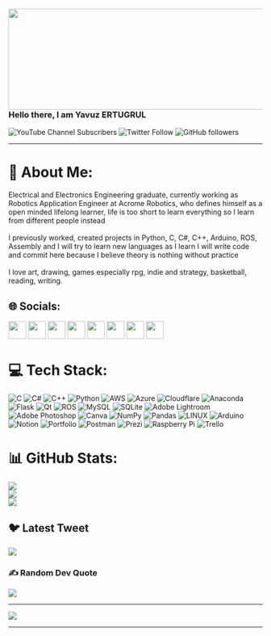 ### <img src="https://media.giphy.com/media/pIMlKqgdZgvo4/giphy.gif" height="200px" width="820px">Hello there, I am Yavuz ERTUGRUL
![YouTube Channel Subscribers](https://img.shields.io/youtube/channel/subscribers/UC-P2F9D65eXks4ORF1sFO1Q?logoColor=%23F000CE&style=social) ![Twitter Follow](https://img.shields.io/twitter/follow/yavuz_ertugrull?logoColor=%2322FAAB&style=social) ![GitHub followers](https://img.shields.io/github/followers/yavuzCodiin?logoColor=%23FF4300&style=social) 

---
# 🤖 About Me:
Electrical and Electronics Engineering graduate, currently working as Robotics Application Engineer at Acrome Robotics, who defines himself as a open minded lifelong learner, life is too short to learn everything so I learn from different people instead<br><br>I previously worked, created projects in Python, C, C#, C++, Arduino, ROS, Assembly and I will try to learn new languages as I learn I will write code and commit here because I believe theory is nothing without practice<br><br>I love art, drawing, games especially rpg, indie and strategy, basketball, reading, writing.


## 🌐 Socials:
[<img src="https://img.icons8.com/external-fauzidea-gradient-fauzidea/344/external-website-online-learning-fauzidea-gradient-fauzidea-2.png" height="35" width="35px">](https://yavuzertugrul.com/) 
[<img src="https://img.icons8.com/nolan/344/steam--v1.png" height="35px" width="35px">](https://steamcommunity.com/profiles/76561198094163565/)
[<img src="https://img.icons8.com/nolan/344/twitter-squared.png" height="35px" width="35px">](https://twitter.com/yavuz_ertugrull)
[<img src="https://img.icons8.com/nolan/344/instagram-new.png" height="35px" width="35px">](https://www.instagram.com/yavuz_ertugrull/)
[<img src="https://img.icons8.com/nolan/344/linkedin.png" height="35px" width="35px">](https://www.linkedin.com/in/yavuz-ertu%C4%9Frul123/)
[<img src="https://img.icons8.com/nolan/344/reddit.png" height="35px" width="35px">](https://www.reddit.com/user/TheBigBadA_I)
[<img src="https://img.icons8.com/nolan/344/youtube-squared.png" height="35px" width="35px">](https://www.youtube.com/channel/UC-P2F9D65eXks4ORF1sFO1Q)
[<img src="https://img.icons8.com/nolan/344/headphones.png" height="35px" width="35px">](https://www.youtube.com/watch?v=35UImtLx8N4&list=PLLNrGtVmTmatsOIngvxS3UEHUzgZFgzc_)

# 💻 Tech Stack:
![C](https://img.shields.io/badge/c-%2300599C.svg?style=flat&logo=c&logoColor=white) ![C#](https://img.shields.io/badge/c%23-%23239120.svg?style=flat&logo=c-sharp&logoColor=white) ![C++](https://img.shields.io/badge/c++-%2300599C.svg?style=flat&logo=c%2B%2B&logoColor=white) ![Python](https://img.shields.io/badge/python-3670A0?style=flat&logo=python&logoColor=ffdd54) ![AWS](https://img.shields.io/badge/AWS-%23FF9900.svg?style=flat&logo=amazon-aws&logoColor=white) ![Azure](https://img.shields.io/badge/azure-%230072C6.svg?style=flat&logo=azure-devops&logoColor=white) ![Cloudflare](https://img.shields.io/badge/Cloudflare-F38020?style=flat&logo=Cloudflare&logoColor=white) ![Anaconda](https://img.shields.io/badge/Anaconda-%2344A833.svg?style=flat&logo=anaconda&logoColor=white) ![Flask](https://img.shields.io/badge/flask-%23000.svg?style=flat&logo=flask&logoColor=white) ![Qt](https://img.shields.io/badge/Qt-%23217346.svg?style=flat&logo=Qt&logoColor=white) ![ROS](https://img.shields.io/badge/ros-%230A0FF9.svg?style=flat&logo=ros&logoColor=white) ![MySQL](https://img.shields.io/badge/mysql-%2300f.svg?style=flat&logo=mysql&logoColor=white) ![SQLite](https://img.shields.io/badge/sqlite-%2307405e.svg?style=flat&logo=sqlite&logoColor=white) ![Adobe Lightroom](https://img.shields.io/badge/Adobe%20Lightroom-31A8FF.svg?style=flat&logo=Adobe%20Lightroom&logoColor=white) ![Adobe Photoshop](https://img.shields.io/badge/adobephotoshop-%2331A8FF.svg?style=flat&logo=adobephotoshop&logoColor=white) ![Canva](https://img.shields.io/badge/Canva-%2300C4CC.svg?style=flat&logo=Canva&logoColor=white) ![NumPy](https://img.shields.io/badge/numpy-%23013243.svg?style=flat&logo=numpy&logoColor=white) ![Pandas](https://img.shields.io/badge/pandas-%23150458.svg?style=flat&logo=pandas&logoColor=white) ![LINUX](https://img.shields.io/badge/Linux-FCC624?style=flat&logo=linux&logoColor=black) ![Arduino](https://img.shields.io/badge/-Arduino-00979D?style=flat&logo=Arduino&logoColor=white) ![Notion](https://img.shields.io/badge/Notion-%23000000.svg?style=flat&logo=notion&logoColor=white) ![Portfolio](https://img.shields.io/badge/Portfolio-%23000000.svg?style=flat&logo=firefox&logoColor=#FF7139) ![Postman](https://img.shields.io/badge/Postman-FF6C37?style=flat&logo=postman&logoColor=white) ![Prezi](https://img.shields.io/badge/Prezi-%23000000.svg?style=flat&logo=Prezi&logoColor=white) ![Raspberry Pi](https://img.shields.io/badge/-RaspberryPi-C51A4A?style=flat&logo=Raspberry-Pi) ![Trello](https://img.shields.io/badge/Trello-%23026AA7.svg?style=flat&logo=Trello&logoColor=white)
# 📊 GitHub Stats:
![](https://github-readme-stats.vercel.app/api?username=yavuzCodiin&theme=radical&hide_border=false&include_all_commits=true&count_private=true)<br/>
![](https://github-readme-streak-stats.herokuapp.com/?user=yavuzCodiin&theme=radical&hide_border=false)<br/>
![](https://github-readme-stats.vercel.app/api/top-langs/?username=yavuzCodiin&theme=radical&hide_border=false&include_all_commits=true&count_private=true&layout=compact)

## 🐦 Latest Tweet
[![](https://gtce.itsvg.in/api?username=yavuz_ertugrull)](https://github.com/VishwaGauravIn/github-twitter-card-embed)

### ✍️ Random Dev Quote
![](https://quotes-github-readme.vercel.app/api?type=horizontal&theme=radical)

---
[![](https://visitcount.itsvg.in/api?id=yavuzCodiin&icon=9&color=0)](https://visitcount.itsvg.in)

---
